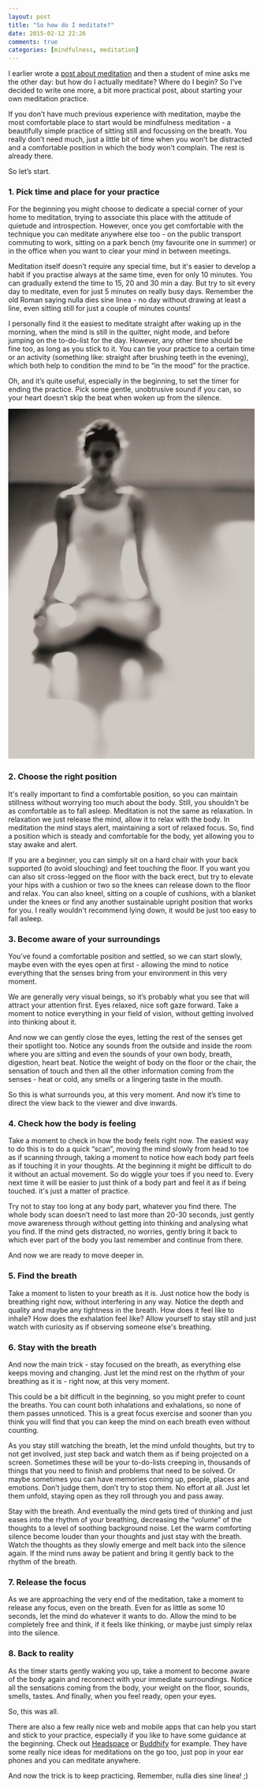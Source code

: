 ```yaml
---
layout: post
title: "So how do I meditate?"
date: 2015-02-12 22:26
comments: true
categories: [mindfulness, meditation]
---
```


I earlier wrote a [post about meditation](http://www.yogawithivana.com/thoughts/2014/05/07/about-meditation-part-1/) and then a student of mine asks me the other day: but how do I actually meditate? Where do I begin? So I've decided to write one more, a bit more practical post, about starting your own meditation practice.

If you don’t have much previous experience with meditation, maybe the most comfortable place to start would be mindfulness meditation - a beautifully simple practice of sitting still and focussing on the breath. You really don’t need much, just a little bit of time when you won’t be distracted and a comfortable position in which the body won’t complain. The rest is already there.

So let’s start.

### 1. Pick time and place for your practice

For the beginning you might choose to dedicate a special corner of your home to meditation, trying to associate this place with the attitude of quietude and introspection. However, once you get comfortable with the technique you can meditate anywhere else too - on the public transport commuting to work, sitting on a park bench (my favourite one in summer) or in the office when you want to clear your mind in between meetings.

Meditation itself doesn’t require any special time, but it's easier to develop a habit if you practise always at the same time, even for only 10 minutes. You can gradually extend the time to 15, 20 and 30 min a day. But try to sit every day to meditate, even for just 5 minutes on really busy days. Remember the old Roman saying nulla dies sine linea - no day without drawing at least a line, even sitting still for just a couple of minutes counts!

I personally find it the easiest to meditate straight after waking up in the morning, when the mind is still in the quitter, night mode, and before jumping on the to-do-list for the day. However, any other time should be fine too, as long as you stick to it. You can tie your practice to a certain time or an activity (something like: straight after brushing teeth in the evening), which both help to condition the mind to be “in the mood” for the practice.

Oh, and it’s quite useful, especially in the beginning, to set the timer for ending the practice. Pick some gentle, unobtrusive sound if you can, so your heart doesn’t skip the beat when woken up from the silence.

<p class="centeredimage"><img src="/images/blur-meditation.jpg" alt="a person meditating"></img></p>

### 2. Choose the right position

It's really important to find a comfortable position, so you can maintain stillness without worrying too much about the body. Still, you shouldn't be as comfortable as to fall asleep. Meditation is not the same as relaxation. In relaxation we just release the mind, allow it to relax with the body. In meditation the mind stays alert, maintaining a sort of relaxed focus. So, find a position which is steady and comfortable for the body, yet allowing you to stay awake and alert.

If you are a beginner, you can simply sit on a hard chair with your back supported (to avoid slouching) and feet touching the floor. If you want you can also sit cross-legged on the floor with the back erect, but try to elevate your hips with a cushion or two so the knees can release down to the floor and relax. You can also kneel, sitting on a couple of cushions, with a blanket under the knees or find any another sustainable upright position that works for you. I really wouldn't recommend lying down, it would be just too easy to fall asleep.

### 3. Become aware of your surroundings 

You’ve found a comfortable position and settled, so we can start slowly, maybe even with the eyes open at first - allowing the mind to notice everything that the senses bring from your environment in this very moment.

We are generally very visual beings, so it’s probably what you see that will attract your attention first. Eyes relaxed, nice soft gaze forward. Take a moment to notice everything in your field of vision, without getting involved into thinking about it.

And now we can gently close the eyes, letting the rest of the senses get their spotlight too. Notice any sounds from the outside and inside the room where you are sitting and even the sounds of your own body, breath, digestion, heart beat. Notice the weight of body on the floor or the chair, the sensation of touch and then all the other information coming from the senses - heat or cold, any smells or a lingering taste in the mouth.

So this is what surrounds you, at this very moment. And now it’s time to direct the view back to the viewer and dive inwards.

### 4. Check how the body is feeling

Take a moment to check in how the body feels right now. The easiest way to do this is to do a quick “scan”, moving the mind slowly from head to toe as if scanning through, taking a moment to notice how each body part feels as if touching it in your thoughts. At the beginning it might be difficult to do it without an actual movement. So do wiggle your toes if you need to. Every next time it will be easier to just think of a body part and feel it as if being touched. it's just a matter of practice.

Try not to stay too long at any body part, whatever you find there. The whole body scan doesn’t need to last more than 20-30 seconds, just gently move awareness through without getting into thinking and analysing what you find. If the mind gets distracted, no worries, gently bring it back to which ever part of the body you last remember and continue from there.

And now we are ready to move deeper in.

### 5. Find the breath

Take a moment to listen to your breath as it is. Just notice how the body is breathing right now, without interfering in any way. Notice the depth and quality and maybe any tightness in the breath. How does it feel like to inhale? How does the exhalation feel like? Allow yourself to stay still and just watch with curiosity as if observing someone else's breathing.

### 6. Stay with the breath 

And now the main trick - stay focused on the breath, as everything else keeps moving and changing. Just let the mind rest on the rhythm of your breathing as it is - right now, at this very moment.

This could be a bit difficult in the beginning, so you might prefer to count the breaths. You can count both inhalations and exhalations, so none of them passes unnoticed. This is a great focus exercise and sooner than you think you will find that you can keep the mind on each breath even without counting.

As you stay still watching the breath, let the mind unfold thoughts, but try to not get involved, just step back and watch them as if being projected on a screen. Sometimes these will be your to-do-lists creeping in, thousands of things that you need to finish and problems that need to be solved. Or maybe sometimes you can have memories coming up, people, places and emotions. Don’t judge them, don’t try to stop them. No effort at all. Just let them unfold, staying open as they roll through you and pass away.

Stay with the breath. And eventually the mind gets tired of thinking and just eases into the rhythm of your breathing, decreasing the “volume” of the thoughts to a level of soothing background noise. Let the warm comforting silence become louder than your thoughts and just stay with the breath. Watch the thoughts as they slowly emerge and melt back into the silence again. If the mind runs away be patient and bring it gently back to the rhythm of the breath.

### 7.  Release the focus

As we are approaching the very end of the meditation, take a moment to release any focus, even on the breath. Even for as little as some 10 seconds, let the mind do whatever it wants to do. Allow the mind to be completely free and think, if it feels like thinking, or maybe just simply relax into the silence.

### 8. Back to reality

As the timer starts gently waking you up, take a moment to become aware of the body again and reconnect with your immediate surroundings. Notice all the sensations coming from the body, your weight on the floor, sounds, smells, tastes. And finally, when you feel ready, open your eyes.

So, this was all.

There are also a few really nice web and mobile apps that can help you start and stick to your practice, especially if you like to have some guidance at the beginning. Check out [Headspace](https://www.headspace.com/) or [Buddhify](http://buddhify.com/) for example. They have some really nice ideas for meditations on the go too, just pop in your ear phones and you can meditate anywhere.

And now the trick is to keep practicing. Remember, nulla dies sine linea! ;)